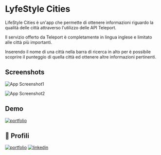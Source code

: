
# LyfeStyle Cities

LifeStyle Cities è un'app che permette di ottenere informazioni riguardo la qualità delle città attraverso l'utilizzo delle API Teleport.

Il servizio offerto da Teleport è completamente in lingua inglese e limitato alle città più importanti.

Inserendo il nome di una città nella barra di ricerca in alto per è possibile scoprire il punteggio di quella città ed ottenere altre informazioni pertinenti.
## Screenshots

![App Screenshot1](https://i.imgur.com/oRbZFGO.png)

![App Screenshot2](https://i.imgur.com/lRaYUXd.png)


## Demo

[![portfolio](https://img.shields.io/badge/lifestyle_demo-25?style=for-the-badge)](https://lifestylecities.netlify.app/)
## 🔗 Profili
[![portfolio](https://img.shields.io/badge/my_website-000?style=for-the-badge&logo=ko-fi&logoColor=white)](https://corradodepinto.netlify.app/)
[![linkedin](https://img.shields.io/badge/linkedin-0A66C2?style=for-the-badge&logo=linkedin&logoColor=white)](https://www.linkedin.com/in/corrado-depinto/)


